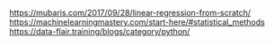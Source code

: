 https://mubaris.com/2017/09/28/linear-regression-from-scratch/
<br>https://machinelearningmastery.com/start-here/#statistical_methods
<br>https://data-flair.training/blogs/category/python/
